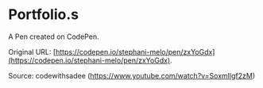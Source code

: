 # Portfolio.s

A Pen created on CodePen.

Original URL: [https://codepen.io/stephani-melo/pen/zxYoGdx](https://codepen.io/stephani-melo/pen/zxYoGdx).

Source: codewithsadee (https://www.youtube.com/watch?v=SoxmIlgf2zM)